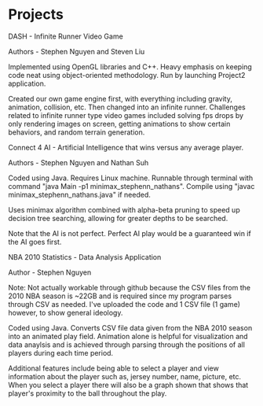 # Projects

DASH - Infinite Runner Video Game

Authors - Stephen Nguyen and Steven Liu

Implemented using OpenGL libraries and C++. Heavy emphasis on keeping code neat using object-oriented methodology. Run by launching Project2 application.

Created our own game engine first, with everything including gravity, animation, collision, etc. Then changed into an infinite runner. Challenges related to infinite runner type video games included solving fps drops by only rendering images on screen, getting animations to show certain behaviors, and random terrain generation.



Connect 4 AI - Artificial Intelligence that wins versus any average player.

Authors - Stephen Nguyen and Nathan Suh

Coded using Java. Requires Linux machine. Runnable through terminal with command "java Main -p1 minimax_stephenn_nathans". Compile using "javac minimax_stephenn_nathans.java" if needed.

Uses minimax algorithm combined with alpha-beta pruning to speed up decision tree searching, allowing for greater depths to be searched.

Note that the AI is not perfect. Perfect AI play would be a guaranteed win if the AI goes first.



NBA 2010 Statistics - Data Analysis Application

Author - Stephen Nguyen

Note: Not actually workable through github because the CSV files from the 2010 NBA season is ~22GB and is required since my program parses through CSV as needed. I've uploaded the code and 1 CSV file (1 game) however, to show general ideology.

Coded using Java. Converts CSV file data given from the NBA 2010 season into an animated play field. Animation alone is helpful for visualization and data anaylsis and is achieved through parsing through the positions of all players during each time period.

Additional features include being able to select a player and view information about the player such as, jersey number, name, picture, etc. When you select a player there will also be a graph shown that shows that player's proximity to the ball throughout the play. 
